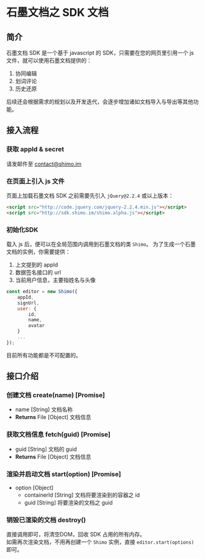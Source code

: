 # 石墨文档之 SDK 文档
## 简介
石墨文档 SDK 是一个基于 javascript 的 SDK，只需要在您的网页里引用一个 js 文件，就可以使用石墨文档提供的：

1. 协同编辑
2. 划词评论
3. 历史还原

后续还会根据需求的规划以及开发迭代，会逐步增加诸如文档导入与导出等其他功能。

## 接入流程

### 获取 appId & secret
请发邮件至 [contact@shimo.im](mailto:contact@shimo.im)

### 在页面上引入 js 文件
页面上加载石墨文档 SDK 之前需要先引入 `jQuery@2.2.4` 或以上版本：
```html
<script src="http://code.jquery.com/jquery-2.2.4.min.js"></script>
<script src="http://sdk.shimo.im/shimo.alpha.js"></script>
```

### 初始化SDK
载入 js 后，便可以在全局范围内调用到石墨文档的类 `Shimo`。
为了生成一个石墨文档的实例，你需要提供：

1. 上文提到的 appId
2. 数据签名接口的 url
3. 当前用户信息，主要指姓名与头像

```javascript
const editor = new Shimo({
    appId,
	signUrl,
	user: {
        id,
        name,
        avatar
	}
	...
});
```

目前所有功能都是不可配置的。
## 接口介绍

### 创建文档 create(name) [Promise] 
* name [String] 文档名称
* **Returns**  File [Object] 文档信息

### 获取文档信息 fetch(guid) [Promise]
* guid [String]  文档的 guid
* **Returns** File [Object] 文档信息

### 渲染并启动文档 start(option) [Promise]
* option [Object] 
	* containerId [String] 文档将要渲染到的容器之 id
	* guid [String] 将要渲染的文档之 guid

### 销毁已渲染的文档 destroy()
直接调用即可，将清空DOM，回收 SDK 占用的所有内存。	
如需再次渲染文档，不用再创建一个 `Shimo` 实例，直接 `editor.start(options)` 即可。

